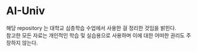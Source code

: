 # AI-Univ
해당 repository 는 대학교 심층학습 수업에서 사용한 걸 정리한 것임을 밝힌다.\
참고한 모든 자료는 개인적인 학습 및 실습용으로 사용하며 이에 대한 어떠한 권리도 주장하지 않는다.
